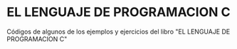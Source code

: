 # EL LENGUAJE DE PROGRAMACION C
Códigos de algunos de los ejemplos y ejercicios del libro "EL LENGUAJE DE PROGRAMACION C"
